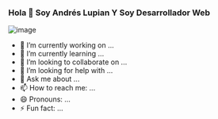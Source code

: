 ### Hola 👋 Soy Andrés Lupian Y Soy Desarrollador Web


![image](https://user-images.githubusercontent.com/90223794/142570108-4aa8be58-afae-4256-b627-2edcd40bbd16.png)

- 🔭 I’m currently working on ...
- 🌱 I’m currently learning ...
- 👯 I’m looking to collaborate on ...
- 🤔 I’m looking for help with ...
- 💬 Ask me about ...
- 📫 How to reach me: ...
- 😄 Pronouns: ...
- ⚡ Fun fact: ...

